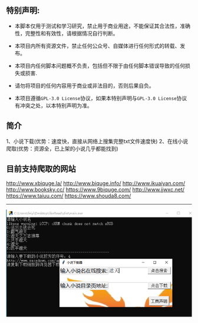 ## 特别声明:

* 本脚本仅用于测试和学习研究，禁止用于商业用途，不能保证其合法性，准确性，完整性和有效性，请根据情况自行判断。

* 本项目内所有资源文件，禁止任何公众号、自媒体进行任何形式的转载、发布。

* 本项目内任何脚本问题概不负责，包括但不限于由任何脚本错误导致的任何损失或损害.

* 请勿将项目的任何内容用于商业或非法目的，否则后果自负。

* 本项目遵循`GPL-3.0 License`协议，如果本特别声明与`GPL-3.0 License`协议有冲突之处，以本特别声明为准。


## 简介

1、小说下载(优势：速度快，直接从网络上搜集完整txt文件速度快)
2、在线小说爬取(优势：资源全，已上架的小说几乎都能找到)


## 目前支持爬取的网站

http://www.xbiquge.la/
http://www.biquge.info/
http://www.ikuaiyan.com/
http://www.booksky.cc/
https://www.9biquge.com/
http://www.jjwxc.net/
https://www.taiuu.com/
https://www.shouda8.com/

---


![image](./static/test.png)
